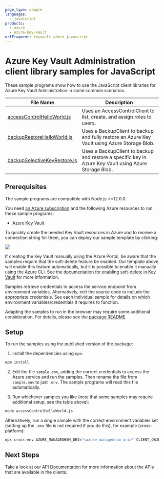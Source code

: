 ```yaml
---
page_type: sample
languages:
  - javascript
products:
  - azure
  - azure-key-vault
urlFragment: keyvault-admin-javascript
---
```


# Azure Key Vault Administration client library samples for JavaScript

These sample programs show how to use the JavaScript client libraries for Azure Key Vault Administration in some common scenarios.

| **File Name**                                             | **Description**                                                                                       |
| --------------------------------------------------------- | ----------------------------------------------------------------------------------------------------- |
| [accessControlHelloWorld.js][accesscontrolhelloworld]     | Uses an AccessControlClient to list, create, and assign roles to users.                               |
| [backupRestoreHelloWorld.js][backuprestorehelloworld]     | Uses a BackupClient to backup and fully restore an Azure Key Vault using Azure Storage Blob.          |
| [backupSelectiveKeyRestore.js][backupselectivekeyrestore] | Uses a BackupClient to backup and restore a specific key in Azure Key Vault using Azure Storage Blob. |

## Prerequisites

The sample programs are compatible with Node.js >=12.0.0.

You need [an Azure subscription][freesub] and the following Azure resources to run these sample programs:

- [Azure Key Vault][createinstance_azurekeyvault]

To quickly create the needed Key Vault resources in Azure and to receive a connection string for them, you can deploy our sample template by clicking:

[![](http://azuredeploy.net/deploybutton.png)](https://portal.azure.com/#create/Microsoft.Template/uri/https%3A%2F%2Fraw.githubusercontent.com%2FAzure%2Fazure-sdk-for-js%2Fmain%2Fsdk%2Fkeyvault%2Ftest-resources.json)

If creating the Key Vault manually using the Azure Portal, be aware that the samples require that the soft-delete feature be enabled. Our template above will enable this feature automatically, but it is possible to enable it manually using the Azure CLI. See [the documentation for enabling soft-delete in Key Vault](https://docs.microsoft.com/azure/key-vault/key-vault-soft-delete-cli) for more information.

Samples retrieve credentials to access the service endpoint from environment variables. Alternatively, edit the source code to include the appropriate credentials. See each individual sample for details on which environment variables/credentials it requires to function.

Adapting the samples to run in the browser may require some additional consideration. For details, please see the [package README][package].

## Setup

To run the samples using the published version of the package:

1. Install the dependencies using `npm`:

```bash
npm install
```

2. Edit the file `sample.env`, adding the correct credentials to access the Azure service and run the samples. Then rename the file from `sample.env` to just `.env`. The sample programs will read this file automatically.

3. Run whichever samples you like (note that some samples may require additional setup, see the table above):

```bash
node accessControlHelloWorld.js
```

Alternatively, run a single sample with the correct environment variables set (setting up the `.env` file is not required if you do this), for example (cross-platform):

```bash
npx cross-env AZURE_MANAGEDHSM_URI="<azure managedhsm uri>" CLIENT_OBJECT_ID="<client object id>" node accessControlHelloWorld.js
```

## Next Steps

Take a look at our [API Documentation][apiref] for more information about the APIs that are available in the clients.

[accesscontrolhelloworld]: https://github.com/Azure/azure-sdk-for-js/blob/main/sdk/keyvault/keyvault-admin/samples/v4/javascript/accessControlHelloWorld.js
[backuprestorehelloworld]: https://github.com/Azure/azure-sdk-for-js/blob/main/sdk/keyvault/keyvault-admin/samples/v4/javascript/backupRestoreHelloWorld.js
[backupselectivekeyrestore]: https://github.com/Azure/azure-sdk-for-js/blob/main/sdk/keyvault/keyvault-admin/samples/v4/javascript/backupSelectiveKeyRestore.js
[apiref]: https://docs.microsoft.com/javascript/api/@azure/keyvault-admin
[freesub]: https://azure.microsoft.com/free/
[createinstance_azurekeyvault]: https://docs.microsoft.com/azure/key-vault/quick-create-portal
[package]: https://github.com/Azure/azure-sdk-for-js/tree/main/sdk/keyvault/keyvault-admin/README.md
